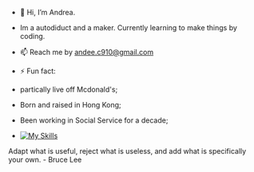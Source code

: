 - 👋 Hi, I’m Andrea.
- Im a autodiduct and a maker. Currently learning to make things by coding.
- 📫 Reach me by andee.c910@gmail.com
- ⚡ Fun fact:
- partically live off Mcdonald's;
- Born and raised in Hong Kong;
- Been working in Social Service for a decade;

- [![My Skills](https://skillicons.dev/icons?i=html,js,css,jquery,react,redux,vue,ts,wordpress,figma)](https://skillicons.dev)

Adapt what is useful, reject what is useless, and add what is specifically your own. - Bruce Lee
